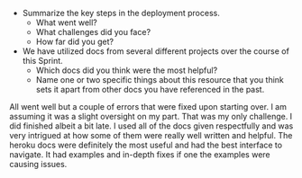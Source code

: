 - Summarize the key steps in the deployment process.
  - What went well?
  - What challenges did you face?
  - How far did you get?
- We have utilized docs from several different projects over the course of this Sprint.
  - Which docs did you think were the most helpful?
  - Name one or two specific things about this resource that you think sets it apart from other docs you have referenced in the past.

All went well but a couple of errors that were fixed upon starting over. I am assuming it was a slight oversight on my part. That was my only challenge. I did finished albeit a bit late. I used all of the docs given respectfully and was very intrigued at how some of them were really well written and helpful. The heroku docs were definitely the most useful and had the best interface to navigate. It had examples and in-depth fixes if one the examples were causing issues.

